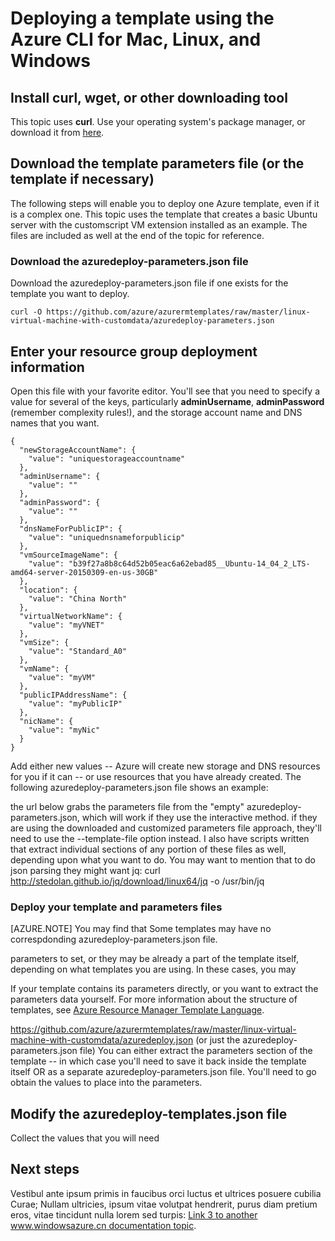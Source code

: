 <!-- deleted in Global -->

<properties
   pageTitle="Deploying a template using the Azure CLI for Mac, Linux, and Windows"
   description="Describes the basic steps to deploy or update any template."
   services="virtual-machines"
   documentationCenter=""
   authors="squillace"
   manager="timlt"
   editor=""/>

<tags
   ms.service="virtual-machines"
   ms.date="04/21/2015"
   wacn.date=""/>

# Deploying a template using the Azure CLI for Mac, Linux, and Windows

## Install curl, wget, or other downloading tool
This topic uses **curl**. Use your operating system's package manager, or download it from [here](http://curl.haxx.se/download.html).

## Download the template parameters file (or the template if necessary)

The following steps will enable you to deploy one Azure template, even if it is a complex one. This topic uses the template that creates a basic Ubuntu server with the customscript VM extension installed as an example. The files are included as well at the end of the topic for reference.

### Download the azuredeploy-parameters.json file

Download the azuredeploy-parameters.json file if one exists for the template you want to deploy.

    curl -O https://github.com/azure/azurermtemplates/raw/master/linux-virtual-machine-with-customdata/azuredeploy-parameters.json

## Enter your resource group deployment information

Open this file with your favorite editor. You'll see that you need to specify a value for several of the keys, particularly **adminUsername**, **adminPassword** (remember complexity rules!), and the storage account name and DNS names that you want.

    {
      "newStorageAccountName": {
        "value": "uniquestorageaccountname"
      },
      "adminUsername": {
        "value": ""
      },
      "adminPassword": {
        "value": ""
      },
      "dnsNameForPublicIP": {
        "value": "uniquednsnameforpublicip"
      },
      "vmSourceImageName": {
        "value": "b39f27a8b8c64d52b05eac6a62ebad85__Ubuntu-14_04_2_LTS-amd64-server-20150309-en-us-30GB"
      },
      "location": {
        "value": "China North"
      },
      "virtualNetworkName": {
        "value": "myVNET"
      },
      "vmSize": {
        "value": "Standard_A0"
      },
      "vmName": {
        "value": "myVM"
      },
      "publicIPAddressName": {
        "value": "myPublicIP"
      },
      "nicName": {
        "value": "myNic"
      }
    }

Add either new values -- Azure will create new storage and DNS resources for you if it can -- or use resources that you have already created. The following azuredeploy-parameters.json file shows an example:




the url below grabs the parameters file from the "empty" azuredeploy-parameters.json, which will work if they use the interactive method. if they are using the downloaded and customized parameters file approach, they'll need to use the --template-file <template-file> option instead.
I also have scripts written that extract individual sections of any portion of these files as well, depending upon what you want to do. You may want to mention that to do json parsing they might want jq: curl http://stedolan.github.io/jq/download/linux64/jq -o /usr/bin/jq


### Deploy your template and parameters files


[AZURE.NOTE] You may find that
Some templates may have no correspdonding azuredeploy-parameters.json file.

parameters to set, or they may be already a part of the template itself, depending on what templates you are using. In these cases, you may

If your template contains its parameters directly, or you want to extract the parameters data yourself. For more information about the structure of templates, see [Azure Resource Manager Template Language](https://msdn.microsoft.com/zh-cn/library/azure/dn835138.aspx).


https://github.com/azure/azurermtemplates/raw/master/linux-virtual-machine-with-customdata/azuredeploy.json (or just the azuredeploy-parameters.json file)
You can either extract the parameters section of the template -- in which case you'll need to save it back inside the template itself OR as a separate azuredeploy-parameters.json file. You'll need to go obtain the values to place into the parameters.

## Modify the azuredeploy-templates.json file

Collect the values that you will need


## Next steps

Vestibul ante ipsum primis in faucibus orci luctus et ultrices posuere cubilia Curae; Nullam ultricies, ipsum vitae volutpat hendrerit, purus diam pretium eros, vitae tincidunt nulla lorem sed turpis: [Link 3 to another www.windowsazure.cn documentation topic](/documentation/articles/storage-whatis-account).

<!--Image references-->
[5]: ./media/markdown-template-for-new-articles/octocats.png
[6]: ./media/markdown-template-for-new-articles/pretty49.png
[7]: ./media/markdown-template-for-new-articles/channel-9.png
[8]: ./media/markdown-template-for-new-articles/copytemplate.png

